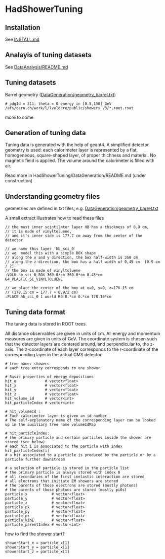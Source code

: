 # HadShowerTuning

## Installation

See [INSTALL.md](INSTALL.md)

## Analayis of tuning datasets

See [DataAnalysis/README.md](DataAnalysis/README.md)

## Tuning datasets

Barrel geometry ([DataGeneration/geometry_barrel.txt](DataGeneration/geometry_barrel.txt))
```
# pdgId = 211, theta = 0 energy in [0.5,150] GeV
/afs/cern.ch/work/l/lveldere/public/showers_V3/*.root.root
```

more to come

## Generation of tuning data

Tuning data is generated with the help of geant4.
A simplified detector geometry is used:
each calorimeter layer is represented by a 
flat, homogeneous, square-shaped layer, 
of proper thichness and material.
No magnetic field is applied.
The volume around the calorimeter is filled with air.

Read more in HadShowerTuning/DataGeneration/README.md (under construction)

## Understanding geometry files

geometries are defined in txt files, e.g.
[DataGeneration/geometry_barrel.txt](DataGeneration/geometry_barrel.txt)

A small extract illustrates how to read these files
```
// the most inner scintilator layer HB has a thickness of 0.9 cm,
// it is made of vinyltoluene, 
// and it's inner side is 177.7 cm away from the center of the detector

// we name this layer 'hb_sci_0'
// we  model this with a simple BOX shape
// along the x and y direction, the box half-width is 360 cm
// along the z-direction, the box has a half width of 0,45 cm  (0.9 cm / 2)
// the box is made of vinyltoluene 
:VOLU hb_sci_0 BOX 360.0*cm 360.0*cm 0.45*cm G4_PLASTIC_SC_VINYLTOLUENE 

// we place the center of the box at x=0, y=0, z=178.15 cm
// (178.15 cm = 177.7 + 0.9/2 cm)
:PLACE hb_sci_0 1 world R0 0.*cm 0.*cm 178.15*cm
```

## Tuning data format

The tuning data is stored in ROOT trees.

All distance observables are given in units of cm.
All energy and momentum measures are given in units of GeV.
The coordinate system is chosen such that the detector layers
are centered around, and perpendicular to, the z-axis.
The z-coordinate of each layer corresponds to the r-coordinate of the corresponding layer in the actual CMS detector.

```
# tree name: showers
# each tree entry corresponds to one shower

# Basic properties of energy depositions
hit_e             # vector<float>
hit_x             # vector<float>
hit_y             # vector<float>
hit_z             # vector<float>
hit_volume_id     # vector<int>  
hit_particleIndex # vector<int>

# hit_volumeId :
# Each calorimeter layer is given an id number.
# The self-explenatory name of the corresponding layer can be looked up in the auxiliary tree name volumeIdMap

# hit_particleIndex:
# the primary particle and certain particles inside the shower are stored (see below)
# each hit i is associated to the particle with index hit_particleIndex[i] 
# a hit associated to a particle is produced by the particle or by a particle further downstream

# a selection of particle is stored in the particle list
# the primary particle is always stored with index 0
# all secondaries of the first inelastic interaction are stored
# all electrons that initiate EM showers are stored
# the parents of those electrons are stored (mostly photons)
# the parents of those photons are stored (mostly pi0s)
particle_x           # vector<float>
particle_y           # vector<float>
particle_z           # vector<float>
particle_px          # vector<float>
particle_py          # vector<float>
particle_pz          # vector<float>
particle_kinE        # vector<float>
particle_parentIndex # vector<int>
```

how to find the shower start?
```
showerStart_x = particle_x[1]
showerStart_y = particle_x[1]
showerStart_z = particle_x[1]
```






